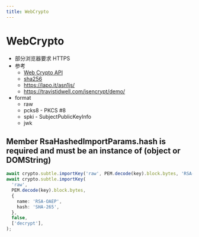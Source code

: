 ```yaml
---
title: WebCrypto
---
```


# WebCrypto

- 部分浏览器要求 HTTPS
- 参考
  - [Web Crypto API](https://developer.mozilla.org/en-US/docs/Web/API/Web_Crypto_API)
  - [sha256](https://gist.github.com/GaspardP/fffdd54f563f67be8944)
  - https://lapo.it/asn1js/
  - https://travistidwell.com/jsencrypt/demo/
- format
  - raw
  - pcks8 - PKCS #8
  - spki - SubjectPublicKeyInfo
  - jwk


## Member RsaHashedImportParams.hash is required and must be an instance of (object or DOMString)

```ts
await crypto.subtle.importKey('raw', PEM.decode(key).block.bytes, 'RSA-OAEP', false, ['decrypt']);
await crypto.subtle.importKey(
  'raw',
  PEM.decode(key).block.bytes,
  {
    name: 'RSA-OAEP',
    hash: 'SHA-265',
  },
  false,
  ['decrypt'],
);
```
